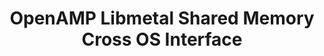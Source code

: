 ---
categories:
- bkk19
description: This session will describe the OpenAMP libmetal shared memory API. The
  talk will include the interface default backend implementation in Linux system
future_image:
  featured: 'true'
  path: /assets/images/featured-images/bkk19/BKK19-111.png
session_attendee_num: '6'
session_id: BKK19-111
session_room: Session Room 3 (Lotus 10)
session_slot:
  end_time: '2019-04-01 15:25:00'
  start_time: '2019-04-01 15:00:00'
session_speakers:
- speaker_bio: OpenAMP, Linux kernel, Embedded system
  speaker_company: ''
  speaker_image: /assets/images/speakers/bkk19/wendy-liang.jpg
  speaker_location: ''
  speaker_name: Wendy Liang
  speaker_position: Xilinx, Senior Staff Engineer
  speaker_username: jiaying.liang
session_track: IoT and Embedded
tag: session
tags:
- IoT and Embedded
title: OpenAMP Libmetal Shared Memory Cross OS Interface
---